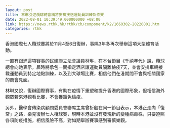 ```yaml
---
layout: post
title: 林琳引述欖球總會稱將安排接送運動員訓練及作賽
date: 2022-08-01 10:39:49.000000000 +08:00
link: https://news.rthk.hk/rthk/ch/component/k2/1660302-20220801.htm
categories: rthk
---
```


香港國際七人欖球賽將於11月4至6日復辦，事隔3年多再次舉辦這項大型體育活動。

一直有跟進這項賽事的民建聯立法會議員林琳，在本台節目《千禧年代》說，欖球總會向她表示，屆時將承包一間指定酒店讓運動員隔離檢疫7天，並會安排車輛接載運動員到特定地點訓練，以及到大球場比賽，相信他們在港期間不會與相關國家的商會見面。

林琳又說，復辦國際賽事，有助在疫情下重塑和提升香港的國際形象，但相信海外觀眾若來港觀看比賽，不會獲豁免檢疫。

另外，醫學會傳染病顧問委員會聯席主席曾祈殷在同一節目表示，本港正走向「復常」之路，樂見復辦七人欖球賽，現時本港並沒有發現新的變種病毒株，只要遵照各項防疫措施，相信風險不高，對如期舉辦賽事感到審慎樂觀。
